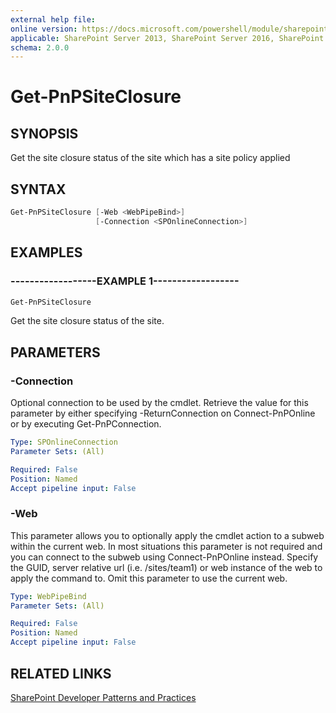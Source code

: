 ```yaml
---
external help file:
online version: https://docs.microsoft.com/powershell/module/sharepoint-pnp/get-pnpsiteclosure
applicable: SharePoint Server 2013, SharePoint Server 2016, SharePoint Server 2019, SharePoint Online
schema: 2.0.0
---
```


# Get-PnPSiteClosure

## SYNOPSIS
Get the site closure status of the site which has a site policy applied

## SYNTAX

```powershell
Get-PnPSiteClosure [-Web <WebPipeBind>]
                   [-Connection <SPOnlineConnection>]
```

## EXAMPLES

### ------------------EXAMPLE 1------------------
```powershell
Get-PnPSiteClosure
```

Get the site closure status of the site.

## PARAMETERS

### -Connection
Optional connection to be used by the cmdlet. Retrieve the value for this parameter by either specifying -ReturnConnection on Connect-PnPOnline or by executing Get-PnPConnection.

```yaml
Type: SPOnlineConnection
Parameter Sets: (All)

Required: False
Position: Named
Accept pipeline input: False
```

### -Web
This parameter allows you to optionally apply the cmdlet action to a subweb within the current web. In most situations this parameter is not required and you can connect to the subweb using Connect-PnPOnline instead. Specify the GUID, server relative url (i.e. /sites/team1) or web instance of the web to apply the command to. Omit this parameter to use the current web.

```yaml
Type: WebPipeBind
Parameter Sets: (All)

Required: False
Position: Named
Accept pipeline input: False
```

## RELATED LINKS

[SharePoint Developer Patterns and Practices](https://aka.ms/sppnp)
